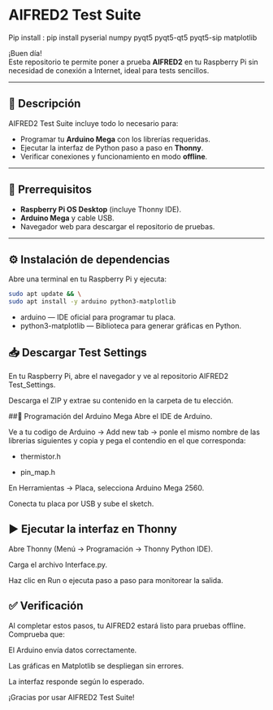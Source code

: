 # AIFRED2 Test Suite
Pip install : pip install pyserial numpy pyqt5 pyqt5-qt5 pyqt5-sip matplotlib

¡Buen día!  
Este repositorio te permite poner a prueba **AIFRED2** en tu Raspberry Pi sin necesidad de conexión a Internet, ideal para tests sencillos.

---

## 📝 Descripción

AIFRED2 Test Suite incluye todo lo necesario para:

- Programar tu **Arduino Mega** con los librerías requeridas.  
- Ejecutar la interfaz de Python paso a paso en **Thonny**.  
- Verificar conexiones y funcionamiento en modo **offline**.

---

## 🚀 Prerrequisitos

- **Raspberry Pi OS Desktop** (incluye Thonny IDE).  
- **Arduino Mega** y cable USB.  
- Navegador web para descargar el repositorio de pruebas.

---

## ⚙️ Instalación de dependencias

Abre una terminal en tu Raspberry Pi y ejecuta:

```bash
sudo apt update && \
sudo apt install -y arduino python3-matplotlib

```
- arduino — IDE oficial para programar tu placa.
- python3-matplotlib — Biblioteca para generar gráficas en Python.

## 📥 Descargar Test Settings
En tu Raspberry Pi, abre el navegador y ve al repositorio AIFRED2 Test_Settings.

Descarga el ZIP y extrae su contenido en la carpeta de tu elección.

##🔌 Programación del Arduino Mega
Abre el IDE de Arduino.

Ve a tu codigo de Arduino → Add new tab  → ponle el mismo nombre de las librerias siguientes y copia y pega el contendio en el que corresponda:

- thermistor.h

- pin_map.h

En Herramientas → Placa, selecciona Arduino Mega 2560.

Conecta tu placa por USB y sube el sketch.

## ▶️ Ejecutar la interfaz en Thonny
Abre Thonny (Menú → Programación → Thonny Python IDE).

Carga el archivo Interface.py.

Haz clic en Run o ejecuta paso a paso para monitorear la salida.

## ✅ Verificación
Al completar estos pasos, tu AIFRED2 estará listo para pruebas offline. Comprueba que:

El Arduino envía datos correctamente.

Las gráficas en Matplotlib se despliegan sin errores.

La interfaz responde según lo esperado.


¡Gracias por usar AIFRED2 Test Suite!
